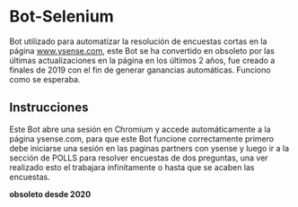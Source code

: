 # Bot-Selenium
Bot utilizado para automatizar la resolución de encuestas cortas en la página www.ysense.com, este Bot se ha convertido en obsoleto por las últimas actualizaciones en la página en los últimos 2 años, fue creado a finales de 2019 con el fin de generar ganancias automáticas. Funciono como se esperaba. 

## Instrucciones
Este Bot abre una sesión en Chromium y accede automáticamente a la página ysense.com, para que este Bot funcione correctamente primero debe iniciarse una sesión en las paginas partners con ysense y luego ir a la sección de POLLS para resolver encuestas de dos preguntas, una ver realizado esto el trabajara infinitamente o hasta que se acaben las encuestas.

**obsoleto desde 2020**
